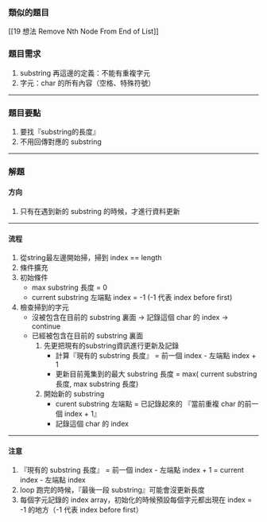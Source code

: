 ### 類似的題目
[[19 想法 Remove Nth Node From End of List]]

### 題目需求
1. substring 再這邊的定義：不能有重複字元
2. 字元：char 的所有內容（空格、特殊符號）

-----

### 題目要點
1. 要找『substring的長度』
2. 不用回傳對應的 substring

-----

### 解題

#### 方向
1. 只有在遇到新的 substring 的時候，才進行資料更新

-----

#### 流程
1. 從string最左邊開始掃，掃到 index == length
2. 條件擴充
3. 初始條件
	* max substring 長度 = 0
	* current substring 左端點 index = -1 (-1 代表 index before first)
4. 檢查掃到的字元
	* 沒被包含在目前的 substring 裏面 -> 記錄這個 char 的 index -> continue
	* 已經被包含在目前的 substring 裏面
		1. 先更把現有的substring資訊進行更新及記錄	
			* 計算『現有的 substring 長度』 = 前一個 index - 左端點 index + 1
			* 更新目前蒐集到的最大 substring 長度 = max( current substring 長度, max substring 長度)
		2. 開始新的 substring
			* curent substring 左端點 = 已記錄起來的 『當前重複 char 的前一個 index + 1』
			* 記錄這個 char 的 index

-----

#### 注意
1. 『現有的 substring 長度』 = 前一個 index - 左端點 index + 1 = current index - 左端點 index
2. loop 跑完的時候，『最後一段 substring』可能會沒更新長度
3. 每個字元記錄的 index array，初始化的時候預設每個字元都出現在 index = -1 的地方（-1 代表 index before first）